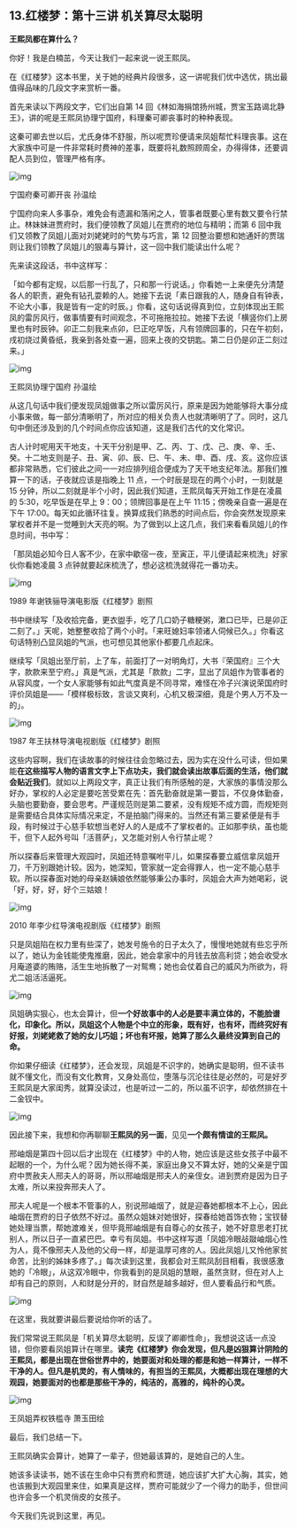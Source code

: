 ## 13.红楼梦：第十三讲 机关算尽太聪明
**王熙凤都在算什么？**


你好！我是白楠茁，今天让我们一起来说一说王熙凤。


在《红楼梦》这本书里，关于她的经典片段很多，这一讲呢我们优中选优，挑出最值得品味的几段文字来赏析一番。


首先来读以下两段文字，它们出自第 14 回《林如海捐馆扬州城，贾宝玉路谒北静王》，讲的呢是王熙凤协理宁国府，料理秦可卿丧事时的种种表现。


这秦可卿去世以后，尤氏身体不舒服，所以呢贾珍便请来凤姐帮忙料理丧事。这在大家族中可是一件非常耗时费神的差事，既要将礼数照顾周全，办得得体，还要调配人员到位，管理严格有序。


  



![img](https://pic1.zhimg.com/v2-92b6c67ada973407acfe2c9e4db175a4.webp)

  



宁国府秦可卿开丧 孙温绘


宁国府向来人多事杂，难免会有遗漏和落闲之人，管事者既要心里有数又要令行禁止。林妹妹进贾府时，我们便领教了凤姐儿在贾府的地位与精明；而第 6 回中我们又领教了凤姐儿面对刘姥姥时的气势与巧言，第 12 回整治要想和她通奸的贾瑞则让我们领教了凤姐儿的狠毒与算计，这一回中我们能读出什么呢？


先来读这段话，书中这样写：


「如今都有定规，以后那一行乱了，只和那一行说话。」你看她一上来便先分清楚各人的职责，避免有钻孔耍赖的人。她接下去说「素日跟我的人，随身自有钟表，不论大小事，我是皆有一定的时辰。」你看，这句话说得真到位，立刻体现出王熙凤的雷厉风行，做事情要有时间观念，不可拖拖拉拉。她接下去说「横竖你们上房里也有时辰钟。卯正二刻我来点卯，巳正吃早饭，凡有领牌回事的，只在午初刻，戌初烧过黄昏纸，我亲到各处查一遍，回来上夜的交钥匙。第二日仍是卯正二刻过来。」


  



![img](https://pic2.zhimg.com/v2-361f17ca4fcd37f0cba91eff2fdfb4b9.webp)

  



王熙凤协理宁国府 孙温绘


从这几句话中我们便发现凤姐做事之所以雷厉风行，原来是因为她能够将大事分成小事来做，每一部分清晰明了，所对应的相关负责人也就清晰明了了。同时，这几句中倒还涉及到的几个时间点你应该知道，这是我们古代的文化常识。


古人计时呢用天干地支，十天干分别是甲、乙、丙、丁、戊、己、庚、辛、壬、癸。十二地支则是子、丑、寅、卯、辰、巳、午、未、申、酉、戌、亥。这你应该都非常熟悉，它们彼此之间一一对应排列组合便成为了天干地支纪年法。那我们推算一下的话，子夜就应该是指晚上 11 点，一个时辰是现在的两个小时，一刻就是 15 分钟，所以二刻就是半个小时，因此我们知道，王熙凤每天开始工作是在凌晨的 5:30，吃早饭是在早上 9：00；领牌回事是在上午 11:15；傍晚亲自查一遍是在下午 17:00。每天如此循环往复。换算成我们熟悉的时间点后，你会突然发现原来掌权者并不是一觉睡到大天亮的啊。为了做到以上这几点，我们来看看凤姐儿的作息时间，书中写：


「那凤姐必知今日人客不少，在家中歇宿一夜，至寅正，平儿便请起来梳洗」好家伙你看她凌晨 3 点钟就要起床梳洗了，想必这梳洗就得花一番功夫。


  



![img](https://pic3.zhimg.com/v2-3bb87fdd821f5bf53ff64e318f37f295.webp)

  



1989 年谢铁骊导演电影版《红楼梦》剧照


书中继续写「及收拾完备，更衣盥手，吃了几口奶子糖粳粥，漱口已毕，已是卯正二刻了。」天呢，她整整收拾了两个小时。「来旺媳妇率领诸人伺候已久。」你看这句话特别凸显凤姐的气派，也可想见其他家仆都要几点起床。


继续写「凤姐出至厅前，上了车，前面打了一对明角灯，大书『荣国府』三个大字，款款来至宁府。」真是气派，尤其是「款款」二字，显出了凤姐作为管事者的从容风度，一个女人家能够有如此气度真是不同寻常，难怪在冷子兴演说荣国府时评价凤姐是——「模样极标致，言谈又爽利，心机又极深细，竟是个男人万不及一的」。


  



![img](https://pic2.zhimg.com/v2-6fc94699e3fba9b106b65bf5eebdbca3.webp)

  



1987 年王扶林导演电视剧版《红楼梦》剧照


这些内容啊，我们在读故事的时候往往会忽略过去，因为实在没什么可读，但如果能**在这些描写人物的语言文字上下点功夫，我们就会读出故事后面的生活，他们就会贴近我们**。就如以上两段文字，真正让我们有所感触的是，大家族的事情没那么好办，掌权的人必定是要吃苦受累在先：首先勤奋就是第一要旨，不仅身体勤奋，头脑也要勤奋，要会思考。严谨规范则是第二要紧，没有规矩不成方圆，而规矩则是需要结合具体实际情况来定，不是拍脑门得来的。当然还有第三要紧便是有手段，有时候过于心慈手软想当老好人的人是成不了掌权者的。正如那李纨，虽也能干，但下人起外号叫「活菩萨」，又怎能对别人令行禁止呢？


所以探春后来管理大观园时，凤姐还特意嘱咐平儿，如果探春要立威信拿凤姐开刀，千万别跟她计较。因为，她深知，管家就一定会得罪人，也一定不能心慈手软。所以探春面对她的母亲赵姨娘依然能够秉公办事时，凤姐会大声为她喝彩，说「好，好，好，好个三姑娘！


  



![img](https://pic2.zhimg.com/v2-3791efc44c1bb944ddc30167a9a2e94d.webp)

  



2010 年李少红导演电视剧版《红楼梦》剧照


只是凤姐陷在权力里有些深了，她发号施令的日子太久了，慢慢地她就有些忘乎所以了，她认为金钱能使鬼推磨，因此，她会拿家中的月钱去放高利贷；她会收受水月庵道婆的贿赂，活生生地拆散了一对鸳鸯；她也会仗着自己的威风为所欲为，将尤二姐活活逼死。


  



![img](https://pic2.zhimg.com/v2-d326510d657b7f60bcb0dc71a7c29611.webp)

  



凤姐确实狠心，也太会算计，但**一个好故事中的人必是要丰满立体的，不能脸谱化，印象化。所以，凤姐这个人物是个中立的形象，既有好，也有坏，而终究好有好报，刘姥姥救了她的女儿巧姐；坏也有坏报，她算了那么久最终没算到自己的命。**


你如果仔细读《红楼梦》，还会发现，凤姐是不识字的，她确实是聪明，但不读书就不懂文化，而没有文化教育，又身处高位，堕落与沉沦往往是必然的，可是好歹王熙凤是大家闺秀，就算没读过，也是听过一二的，所以虽不识字，却依然排在十二金钗中。


  



![img](https://pic3.zhimg.com/v2-7b9974fd153dacbb1b2a2efdec61d618.webp)

  



因此接下来，我想和你再聊聊**王熙凤的另一面**，见见**一个颇有情谊的王熙凤。**


邢岫烟是第四十回以后才出现在《红楼梦》中的人物，她应该是这些女孩子中最不起眼的一个，为什么呢？因为她长得不美，家庭出身又不算太好，她的父亲是宁国府中贾赦夫人邢夫人的哥哥，所以邢岫烟是邢夫人的亲侄女。进到贾府是因为日子太难，所以来投奔邢夫人了。


邢夫人呢是一个根本不管事的人，别说邢岫烟了，就是迎春她都根本不上心，因此岫烟在贾府的日子依然不好过。虽然众姐妹对她很好，探春给她首饰衣物；宝钗替她处理当票，帮她渡难关，但毕竟邢岫烟是有自尊心的女孩子，她不好意思老打扰别人，所以日子一直紧巴巴。幸亏有凤姐。书中这样写道「凤姐冷眼敁敠岫烟心性为人，竟不像邢夫人及他的父母一样，却是温厚可疼的人。因此凤姐儿又怜他家贫命苦，比别的姊妹多疼了。」每次读到这里，我都会对王熙凤刮目相看，我很感激她的「冷眼」，从这双冷眼中，你我看到的是凤姐的慧眼，虽然贪财，但在对人上却有自己的原则，人和财是分开的，财自然是越多越好，但人要看品行和气质。


  



![img](https://pic2.zhimg.com/v2-5b9012a95c01f576106b57381a6c5c02.webp)

  



在这里，我就要讲最后要说给你听的话了。


我们常常说王熙凤是「机关算尽太聪明，反误了卿卿性命」，我想说这话一点没错，但你要看凤姐算计在哪里。**读完《红楼梦》你会发现，但凡是凶狠算计阴险的王熙凤，都是出现在世俗世界中的，她要面对和处理的都是和她一样算计，一样不干净的人。但凡是机灵的，有人情味的，有担当的王熙凤，大概都出现在理想的大观园，她要面对的也都是那些干净的，纯洁的，高雅的，纯朴的心灵。**


  



![img](https://pic2.zhimg.com/v2-a9e0f9736851a4b3c7db59adc0c77c4f.webp)

  



王凤姐弄权铁槛寺 萧玉田绘


最后，我们总结一下。


王熙凤确实会算计，她算了一辈子，但她最该算的，是她自己的人生。


她该多读读书，她不该在生命中只有贾府和贾琏，她应该扩大扩大心胸，其实，她也该搬到大观园里来住，如果真是这样，贾府可能就少了一个得力的助手，但世间也许会多一个机灵俏皮的女孩子。


今天我们先说到这里，再见。

